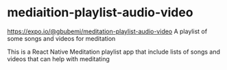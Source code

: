 # mediaition-playlist-audio-video

https://expo.io/@gbubemi/meditation-playlist-audio-video
A playlist of some songs and videos for meditation 

This is a React Native Meditation playlist app that include lists of songs and videos that can help with meditating
